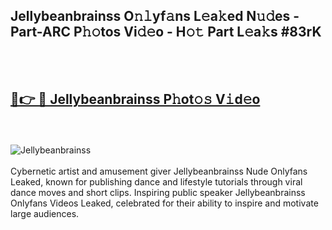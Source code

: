 <h2>Jellybeanbrainss O𝚗𝚕yf𝚊ns L𝚎a𝚔ed N𝚞𝚍es - Part-ARC P𝚑𝚘tos Vi𝚍𝚎o - H𝚘𝚝 Part L𝚎a𝚔s #83rK</h2>
<br>
<br>
<h2><a href="https://sinosizo.online/live/video.php?q=jellybeanbrainss">🔗👉 🔴 Jellybeanbrainss P𝚑ot𝚘𝚜 V𝚒d𝚎o</a></h2>
<br>
<br>
<a href="https://sinosizo.online/live/video.php?q=jellybeanbrainss" rel="nofollow" data-target="animated-image.originalLink"><img src="https://i.imgur.com/0qMVB7G.gif" alt="Jellybeanbrainss" style="max-width: 100%; display: inline-block;" data-target="animated-image.originalImage"></a>
</div>
<br>
<br>
Cybernetic artist and amusement giver Jellybeanbrainss Nude Onlyfans Leaked, known for publishing dance and lifestyle tutorials through viral dance moves and short clips. Inspiring public speaker Jellybeanbrainss Onlyfans Videos Leaked, celebrated for their ability to inspire and motivate large audiences.  
<br>